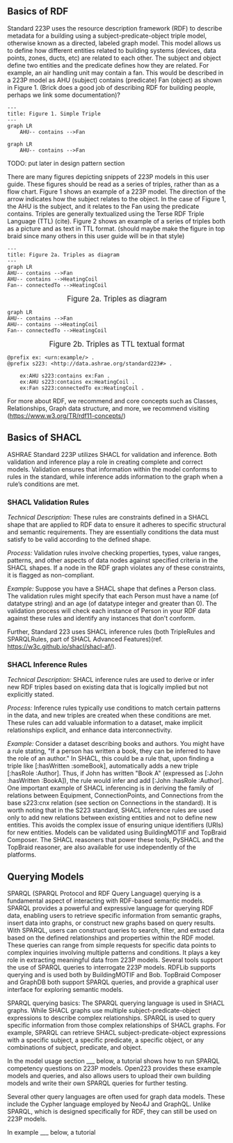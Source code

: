## Basics of RDF 

Standard 223P uses the resource description framework (RDF) to describe metadata for a building using a subject-predicate-object triple model, otherwise known as a directed, labeled graph model. This model allows us to define how different entities related to building systems (devices, data points, zones, ducts, etc) are related to each other. The subject and object define two entities and the predicate defines how they are related. For example, an air handling unit may contain a fan. This would be described in a 223P model as AHU (subject) contains (predicate) Fan (object) as shown in Figure 1. (Brick does a good job of describing RDF for building people, perhaps  we link some documentation)? 

```mermaid
---
title: Figure 1. Simple Triple
---
graph LR
    AHU-- contains -->Fan
```

```{mermaid}
graph LR
    AHU-- contains -->Fan
```
TODO: put later in design pattern section 

There are many figures depicting snippets of 223P models in this user guide. These figures should be read as a series of triples, rather than as a flow chart. Figure 1 shows an example of a 223P model. The direction of the arrow indicates how the subject relates to the object. In the case of Figure 1, the AHU is the subject, and it relates to the Fan using the predicate contains. Triples are generally textualized using the Terse RDF Triple Language (TTL) (cite). Figure 2 shows an example of a series of triples both as a picture and as text in TTL format.  (should maybe make the figure in top braid since many others in this user guide will be in that style) 

```mermaid
---
title: Figure 2a. Triples as diagram 
---
graph LR
AHU-- contains -->Fan
AHU-- contains -->HeatingCoil
Fan-- connectedTo -->HeatingCoil
```

<div align="center">
    
<span style="font-size: larger;">Figure 2a. Triples as diagram</span>

</div>

```{mermaid}
graph LR
AHU-- contains -->Fan
AHU-- contains -->HeatingCoil
Fan-- connectedTo -->HeatingCoil
```

<div align="center">
    
<span style="font-size: larger;">Figure 2b. Triples as TTL textual format</span>

</div>

```
@prefix ex: <urn:example/> .
@prefix s223: <http://data.ashrae.org/standard223#> .

    ex:AHU s223:contains ex:Fan .
    ex:AHU s223:contains ex:HeatingCoil .
    ex:Fan s223:connectedTo ex:HeatingCoil .
```
For more about RDF, we recommend and core concepts such as Classes, Relationships, Graph data structure, and more, we recommend visiting (https://www.w3.org/TR/rdf11-concepts/)

## Basics of SHACL

ASHRAE Standard 223P utilizes SHACL for validation and inference. Both validation and inference play a role in creating complete and correct models. Validation ensures that information within the model conforms to rules in the standard, while inference adds information to the graph when a rule’s conditions are met. 

### SHACL Validation Rules

_Technical Description:_ These rules are constraints defined in a SHACL shape that are applied to RDF data to ensure it adheres to specific structural and semantic requirements. They are essentially conditions the data must satisfy to be valid according to the defined shape.

_Process:_ Validation rules involve checking properties, types, value ranges, patterns, and other aspects of data nodes against specified criteria in the SHACL shapes. If a node in the RDF graph violates any of these constraints, it is flagged as non-compliant.

_Example:_ Suppose you have a SHACL shape that defines a Person class. The validation rules might specify that each Person must have a name (of datatype string) and an age (of datatype integer and greater than 0). The validation process will check each instance of Person in your RDF data against these rules and identify any instances that don't conform.

Further, Standard 223 uses SHACL inference rules (both TripleRules and SPARQLRules, part of SHACL Advanced Features)(ref. https://w3c.github.io/shacl/shacl-af/).

### SHACL Inference Rules

_Technical Description:_ SHACL inference rules are used to derive or infer new RDF triples based on existing data that is logically implied but not explicitly stated.

_Process:_ Inference rules typically use conditions to match certain patterns in the data, and new triples are created when these conditions are met. These rules can add valuable information to a dataset, make implicit relationships explicit, and enhance data interconnectivity.

_Example:_ Consider a dataset describing books and authors. You might have a rule stating, "If a person has written a book, they can be inferred to have the role of an author." In SHACL, this could be a rule that, upon finding a triple like [:hasWritten :someBook], automatically adds a new triple [:hasRole :Author]. Thus, if John has written "Book A" (expressed as [:John :hasWritten :BookA]), the rule would infer and add [:John :hasRole :Author].
One important example of SHACL inferencing is in deriving the family of relations between Equipment, ConnectionPoints, and Connections from the base s223:cnx relation (see section on Connections in the standard). It is worth noting that in the S223 standard, SHACL inference rules are used only to add new relations between existing entities and not to define new entities. This avoids the complex issue of ensuring unique identifiers (URIs) for new entities. 
Models can be validated using BuildingMOTIF and TopBraid Composer. The SHACL reasoners that power these tools, PySHACL and the TopBraid reasoner, are also available for use independently of the platforms.


## Querying Models

SPARQL (SPARQL Protocol and RDF Query Language) querying is a fundamental aspect of interacting with RDF-based semantic models. SPARQL provides a powerful and expressive language for querying RDF data, enabling users to retrieve specific information from semantic graphs, insert data into graphs, or construct new graphs based on query results. With SPARQL, users can construct queries to search, filter, and extract data based on the defined relationships and properties within the RDF model. These queries can range from simple requests for specific data points to complex inquiries involving multiple patterns and conditions. It plays a key role in extracting meaningful data from 223P models. Several tools support the use of SPARQL queries to interrogate 223P models. RDFLib supports querying and is used both by BuildingMOTIF and Bob. TopBraid Composer and GraphDB both support SPARQL queries, and provide a graphical user interface for exploring semantic models. 

SPARQL querying basics: The SPARQL querying language is used in SHACL graphs. While SHACL graphs use multiple subject-predicate-object expressions to describe complex relationships. SPARQL is used to query specific information from those complex relationships of SHACL graphs. For example, SPARQL can retrieve SHACL subject-predicate-object expressions with a specific subject, a specific predicate, a specific object, or any combinations of subject, predicate, and object. 

In the model usage section ___ below, a tutorial shows how to run SPARQL competency questions on 223P models. Open223 provides these example models and queries, and also allows users to upload their own building models and write their own SPARQL queries for further testing.

Several other query languages are often used for graph data models. These include the Cypher language employed by Neo4J and GraphQL. Unlike SPARQL, which is designed specifically for RDF, they can still be used on 223P models. 

In example ___ below, a tutorial 


<!-- Standard 223P provides a comprehensive ontology and approach to applying semantic formalisms for representing building automation system data and the relationships between associated entities such as equipment, physical spaces, and zones. The primary purpose is to enable software applications to automate the discovery and understanding of information related to building systems. This facilitates the development of advanced tools and applications for building analytics and supports the creation of digital twins and optimization of energy usage within building systems. Specific functionalities include automated fault detection, diagnostics, building system commissioning, and interactions with smart grids.

The standard provides a machine-readable representation of building systems, their associated spaces, and key measurement/control points that can be used to construct semantic models for individual buildings or entire capmuses. It rigorously defines the concepts of the standard using validation and inference rules, helping to ensure that models are created correctly and will be interoperable. Using 223P requires a basic understanding of the RDF data structure and several semantic web technologies. These technologies are briefly described in the [reference section](other-resources). The notions of entities, classes, relationships, and graphs are required to understand the standard, and are defined below. -->